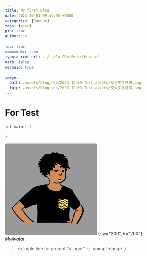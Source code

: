```yaml
---
title: My first blog
date: 2023-10-01 09:41:00 +0800
categories: [Random]
tags: [test]     
pin: true
author: jo

toc: true
commments: true
typora-root-url: ../../Jo-CRuiSe.github.io/
math: false
mermaid: true

image:
  path: /assets/blog_res/2023-11-09-Test.assets/交大中秋月饼.png
  lqip: /assets/blog_res/2023-11-09-Test.assets/交大中秋月饼.png
---
```


# For Test

```c++
int main() {

}
```

![Desktop View](/assets/blog_res/2023-11-09-Test.assets/peep.png) {: w="200", h="200"}
_MyAvatar_


> Example line for prompt "danger".
{: .prompt-danger }